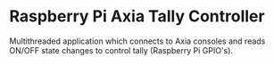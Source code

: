# Raspberry Pi Axia Tally Controller

Multithreaded application which connects to Axia consoles and reads ON/OFF state changes to control tally (Raspberry Pi GPIO's).
